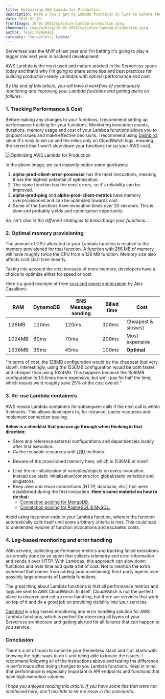 ```yaml
---
title: Optimizing AWS Lambda for Production
description: Here's how I get my Lambda functions in line to behave their best in production environments.
date: 2018-01-10
frontImage: 10-01-2018/optimize-lambda-production.jpeg
thumbnail: images/blog/10-01-2018/optimize-lambda-production.jpeg
author: Taavi Rehemägi
category: "Serverless, Lambda"
---
```


Serverless was the MVP of last year and I'm betting it's going to play a bigger role next year in backend development.

AWS Lambda is the most used and mature product in the Serverless space today and that's why I'm going to share some tips and best practices for building production-ready Lambdas with optimal performance and cost.

_By the end of this article, you will have a workflow of continuously monitoring and improving your Lambda functions and getting alerts on failures._

### 1. Tracking Performance & Cost

Before making any changes to your functions, I recommend setting up performance tracking for your functions. Monitoring invocation counts, durations, memory usage and cost of your Lambda functions allows you to pinpoint issues and make effective decisions. I recommend using <a href='https://dashbird.io' target='_blank'>Dashbird</a>, since it's easy to set up and the relies only on CloudWatch logs, meaning the service itself won't slow down your functions (or up your AWS cost).

![Optimizing AWS Lambda for Production](/images/blog/10-01-2018/project-overview.png)

In the above image, we can instantly notice some quickwins:

  1. **alpha-prod-client-error-processor** has the most invocations, meaning it has the highest potential of optimization.
  2. The same function has the most errors, so it's reliability can be improved.
  3. **alpha-prod-ping** and **alpha-prod-client-metrics** have memory overprovisioned and can be optimized towards cost.
  4. Some of the functions have invocation times over 20 seconds. This is slow and probably yields and optimization opportunity.

_So, let's dive in the different strategies to turbocharge your functions..._

### 2. Optimal memory provisioning
The amount of CPU allocated to your Lambda function is relative to the memory provisioned for that function. A function with 256 MB of memory will have roughly twice the CPU from a 128 MB function. Memory size also affects cold start time linearly.

Taking into account the cost increase of more memory, developers have a choice to optimize either for speed or cost.

Here's a good example of from <a href='https://serverless.com/blog/aws-lambda-power-tuning/' target='_blank'>cost and speed optimization</a> by Alex Casalboni:

<table class='table-bordered w-100 text-center mb-4'>
  <thead>
    <tr>
      <th>RAM</th>
      <th>DynamoDB</th>
      <th>SNS Message sending</th>
      <th>Billed time</th>
      <th>Cost</th>
    </tr>
  </thead>
  <tbody>
    <tr>
      <td>128MB</td>
      <td>110ms</td>
      <td>120ms</td>
      <td>300ms</td>
      <td class='bg-warning'>Cheapest & slowest</td>
    </tr>
    <tr>
      <td>1024MB</td>
      <td>80ms</td>
      <td>70ms</td>
      <td>200ms</td>
      <td class='bg-danger'>Most expensive</td>
    </tr>
    <tr>
      <td>1536MB</td>
      <td>35ms</td>
      <td>45ms</td>
      <td>100ms</td>
      <td class='bg-success'><b>Optimal</b></td>
    </tr>
  </tbody>
</table>

<q>In terms of cost, the 128MB configuration would be the cheapest (but very slow!). Interestingly, using the 1536MB configuration would be both faster and cheaper than using 1024MB. This happens because the 1536MB configuration is 1.5 times more expensive, but we'll pay for half the time, which means we'd roughly save 25% of the cost overall.</q>

### 3. Re-use Lambda containers
AWS reuses Lambda containers for subsequent calls if the next call is within 5 minutes. This allows developers to, for instance, cache resources and implement connection pooling.

**Below is a checklist that you can go through when thinking in that direction:**

 * Store and reference external configurations and dependencies locally after first execution.
 * Cache reusable resources with <a href='https://en.wikipedia.org/wiki/Cache_replacement_policies' target='_blank'>LRU</a> methods.
  - Beware of the provisioned memory here, which is 1536MB at most!
 * Limit the re-initialization of variables/objects on every invocation. Instead use static initialization/constructor, global/static variables and singletons.
 * Keep alive and reuse connections (HTTP, database, etc.) that were established during the first invocation. **Here's some material on how to do that:**
    - <a href='https://www.mongodb.com/blog/post/optimizing-aws-lambda-performance-with-mongodb-atlas-and-nodejs' target='_blank'>Connection pooling for MongoDB.</a>
    - <a href='http://blog.rowanudell.com/database-connections-in-lambda/' target='_blank'>Connection pooling for PostreSQL & MySQL.</a>

Avoid using recursive code in your Lambda function, wherein the function automatically calls itself until some arbitrary criteria is met. This could lead to unintended volume of function invocations and escalated costs.

### 4. Log-based monitoring and error handling

With servers, collecting performance metrics and tracking failed executions is normally done by an agent that collects telemetry and error information and sends it over HTTP. With Lambdas, this approach can slow down functions and over time add quite a bit of cost. Not to mention the extra overhead that comes from adding (and maintaining) third-party agents over possibly large amounts of Lambda functions.

The great thing about Lambda functions is that all performance metrics and logs are sent to AWS CloudWatch. In itself, CloudWatch is not the perfect place to observe and set up error handling, but there are services that work on top of it and do a good job on providing visibility into your services.

<a href='https://dashbird.io' target='_blank'>Dashbird</a> is a log-based monitoring and error handling solution for AWS Lambda functions, which is perfect for observing all layers of your Servelress architecture and getting alerted for all failures that can happen to you service.


### Conclusion
There's a lot of room to optimize your Serverless stack and it all starts with knowing the right ways to do it and being able to locate the issues. I reccomend following all of the instructions above and testing the difference in performace after doing changes to you Lambda functions. Keep in mind that performance is especially important in API endpoints and functions that have high execution volumes.


_I hope you enjoyed reading this article. If you have some tips that were not mentioned here, don't hesitate to let me know in the comments._
